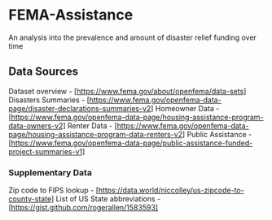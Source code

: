 # FEMA-Assistance
An analysis into the prevalence and amount of disaster relief funding over time


## Data Sources

Dataset overview - [https://www.fema.gov/about/openfema/data-sets]
Disasters Summaries - [https://www.fema.gov/openfema-data-page/disaster-declarations-summaries-v2]
Homeowner Data - [https://www.fema.gov/openfema-data-page/housing-assistance-program-data-owners-v2]
Renter Data - [https://www.fema.gov/openfema-data-page/housing-assistance-program-data-renters-v2]
Public Assistance - [https://www.fema.gov/openfema-data-page/public-assistance-funded-project-summaries-v1]

### Supplementary Data

Zip code to FIPS lookup  - [https://data.world/niccolley/us-zipcode-to-county-state]
List of US State abbreviations - [https://gist.github.com/rogerallen/1583593]
